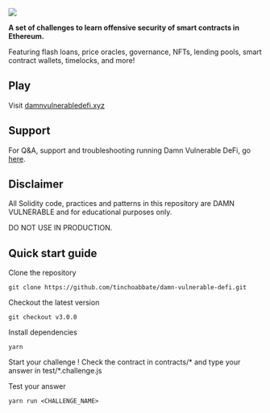 ![](cover.png)

**A set of challenges to learn offensive security of smart contracts in Ethereum.**

Featuring flash loans, price oracles, governance, NFTs, lending pools, smart contract wallets, timelocks, and more!

## Play

Visit [damnvulnerabledefi.xyz](https://damnvulnerabledefi.xyz)

## Support

For Q&A, support and troubleshooting running Damn Vulnerable DeFi, go [here](https://github.com/tinchoabbate/damn-vulnerable-defi/discussions/categories/support-q-a-troubleshooting).

## Disclaimer

All Solidity code, practices and patterns in this repository are DAMN VULNERABLE and for educational purposes only.

DO NOT USE IN PRODUCTION.

## Quick start guide

Clone the repository
```
git clone https://github.com/tinchoabbate/damn-vulnerable-defi.git
```
Checkout the latest version
```
git checkout v3.0.0
```
Install dependencies
```
yarn
```
Start your challenge ! Check the contract in contracts/* and type your answer in test/*.challenge.js

Test your answer
```
yarn run <CHALLENGE_NAME>
```

